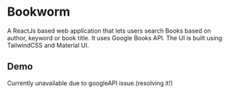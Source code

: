# Bookworm

A ReactJs based web application that lets users search Books based on author, keyword or book title. It uses Google Books API.
The UI is built using TailwindCSS and Material UI.

## Demo
Currently unavailable due to googleAPI issue.(resolving it!)

